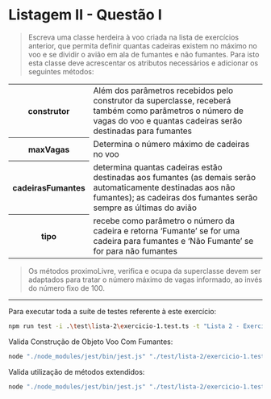 # Listagem II - Questão I

> Escreva uma classe herdeira à voo criada na lista de exercícios anterior, que permita definir quantas
cadeiras existem no máximo no voo e se dividir o avião em ala de fumantes e não fumantes. Para isto esta
classe deve acrescentar os atributos necessários e adicionar os seguintes métodos:

<table>
    <tr>
        <th>construtor</th>
        <td>Além dos parâmetros recebidos pelo construtor da superclasse, receberá também como parâmetros o número de vagas do voo e quantas cadeiras serão destinadas para fumantes</td>
    </tr>
    <tr>
        <th>maxVagas</th>
        <td>Determina o número máximo de cadeiras no voo</td>
    </tr>
    <tr>
        <th>cadeirasFumantes</th>
        <td>determina quantas cadeiras estão destinadas aos fumantes (as demais serão automaticamente destinadas aos não fumantes); as cadeiras dos fumantes serão sempre as últimas do avião</td>
    </tr>
    <tr>
        <th>tipo</th>
        <td>recebe como parâmetro o número da cadeira e retorna ‘Fumante’ se for uma cadeira para fumantes e ‘Não Fumante’ se for para não fumantes</td>
    </tr>
</table>

> Os métodos proximoLivre, verifica e ocupa da superclasse devem ser adaptados para tratar o número
máximo de vagas informado, ao invés do número fixo de 100.
---

Para executar toda a suíte de testes referente à este exercício:

```bash
npm run test -i .\test\lista-2\exercicio-1.test.ts -t "Lista 2 - Exercício 1"
```

Valida Construção de Objeto Voo Com Fumantes:

```bash
node "./node_modules/jest/bin/jest.js" "./test/lista-2/exercicio-1.test.ts" -t "Lista 2 - Exercício 1 Valida Construção de Objeto Voo Com Fumantes"
```

Valida utilização de métodos extendidos:

```bash
node "./node_modules/jest/bin/jest.js" "./test/lista-2/exercicio-1.test.ts" -t "Lista 2 - Exercício 1 Valida utilização de métodos extendidos"
```